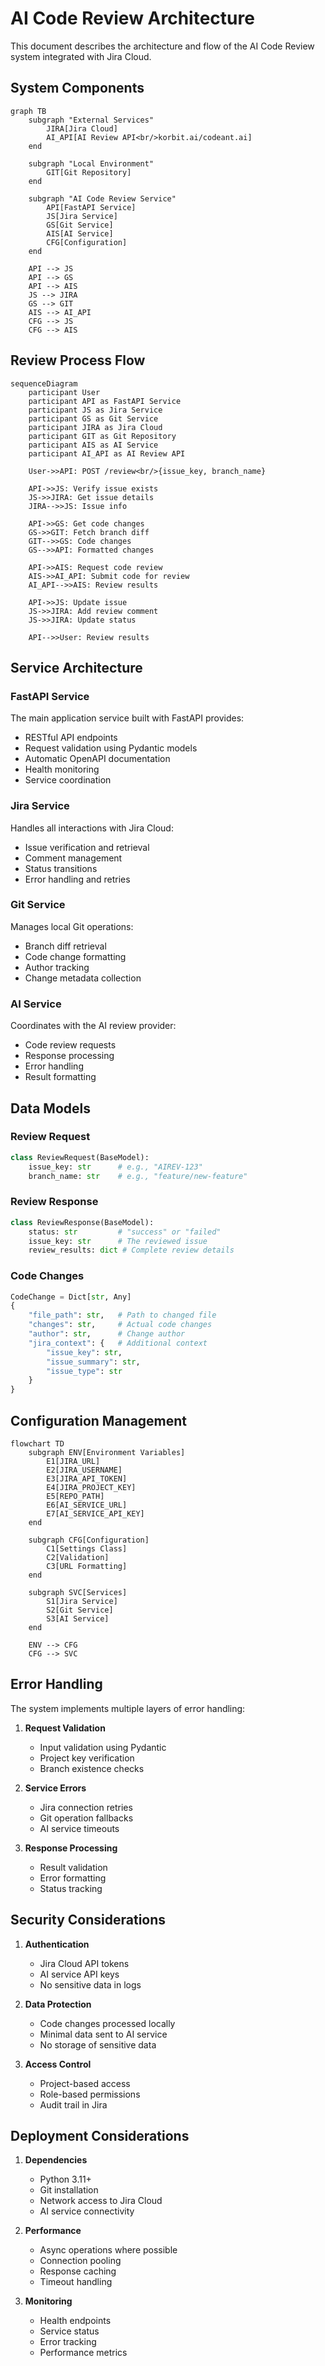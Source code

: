# AI Code Review Architecture

This document describes the architecture and flow of the AI Code Review system integrated with Jira Cloud.

## System Components

```mermaid
graph TB
    subgraph "External Services"
        JIRA[Jira Cloud]
        AI_API[AI Review API<br/>korbit.ai/codeant.ai]
    end

    subgraph "Local Environment"
        GIT[Git Repository]
    end

    subgraph "AI Code Review Service"
        API[FastAPI Service]
        JS[Jira Service]
        GS[Git Service]
        AIS[AI Service]
        CFG[Configuration]
    end

    API --> JS
    API --> GS
    API --> AIS
    JS --> JIRA
    GS --> GIT
    AIS --> AI_API
    CFG --> JS
    CFG --> AIS
```

## Review Process Flow

```mermaid
sequenceDiagram
    participant User
    participant API as FastAPI Service
    participant JS as Jira Service
    participant GS as Git Service
    participant JIRA as Jira Cloud
    participant GIT as Git Repository
    participant AIS as AI Service
    participant AI_API as AI Review API

    User->>API: POST /review<br/>{issue_key, branch_name}

    API->>JS: Verify issue exists
    JS->>JIRA: Get issue details
    JIRA-->>JS: Issue info

    API->>GS: Get code changes
    GS->>GIT: Fetch branch diff
    GIT-->>GS: Code changes
    GS-->>API: Formatted changes

    API->>AIS: Request code review
    AIS->>AI_API: Submit code for review
    AI_API-->>AIS: Review results

    API->>JS: Update issue
    JS->>JIRA: Add review comment
    JS->>JIRA: Update status

    API-->>User: Review results
```

## Service Architecture

### FastAPI Service
The main application service built with FastAPI provides:
- RESTful API endpoints
- Request validation using Pydantic models
- Automatic OpenAPI documentation
- Health monitoring
- Service coordination

### Jira Service
Handles all interactions with Jira Cloud:
- Issue verification and retrieval
- Comment management
- Status transitions
- Error handling and retries

### Git Service
Manages local Git operations:
- Branch diff retrieval
- Code change formatting
- Author tracking
- Change metadata collection

### AI Service
Coordinates with the AI review provider:
- Code review requests
- Response processing
- Error handling
- Result formatting

## Data Models

### Review Request
```python
class ReviewRequest(BaseModel):
    issue_key: str      # e.g., "AIREV-123"
    branch_name: str    # e.g., "feature/new-feature"
```

### Review Response
```python
class ReviewResponse(BaseModel):
    status: str         # "success" or "failed"
    issue_key: str      # The reviewed issue
    review_results: dict # Complete review details
```

### Code Changes
```python
CodeChange = Dict[str, Any]
{
    "file_path": str,   # Path to changed file
    "changes": str,     # Actual code changes
    "author": str,      # Change author
    "jira_context": {   # Additional context
        "issue_key": str,
        "issue_summary": str,
        "issue_type": str
    }
}
```

## Configuration Management

```mermaid
flowchart TD
    subgraph ENV[Environment Variables]
        E1[JIRA_URL]
        E2[JIRA_USERNAME]
        E3[JIRA_API_TOKEN]
        E4[JIRA_PROJECT_KEY]
        E5[REPO_PATH]
        E6[AI_SERVICE_URL]
        E7[AI_SERVICE_API_KEY]
    end

    subgraph CFG[Configuration]
        C1[Settings Class]
        C2[Validation]
        C3[URL Formatting]
    end

    subgraph SVC[Services]
        S1[Jira Service]
        S2[Git Service]
        S3[AI Service]
    end

    ENV --> CFG
    CFG --> SVC
```

## Error Handling

The system implements multiple layers of error handling:

1. **Request Validation**
   - Input validation using Pydantic
   - Project key verification
   - Branch existence checks

2. **Service Errors**
   - Jira connection retries
   - Git operation fallbacks
   - AI service timeouts

3. **Response Processing**
   - Result validation
   - Error formatting
   - Status tracking

## Security Considerations

1. **Authentication**
   - Jira Cloud API tokens
   - AI service API keys
   - No sensitive data in logs

2. **Data Protection**
   - Code changes processed locally
   - Minimal data sent to AI service
   - No storage of sensitive data

3. **Access Control**
   - Project-based access
   - Role-based permissions
   - Audit trail in Jira

## Deployment Considerations

1. **Dependencies**
   - Python 3.11+
   - Git installation
   - Network access to Jira Cloud
   - AI service connectivity

2. **Performance**
   - Async operations where possible
   - Connection pooling
   - Response caching
   - Timeout handling

3. **Monitoring**
   - Health endpoints
   - Service status
   - Error tracking
   - Performance metrics